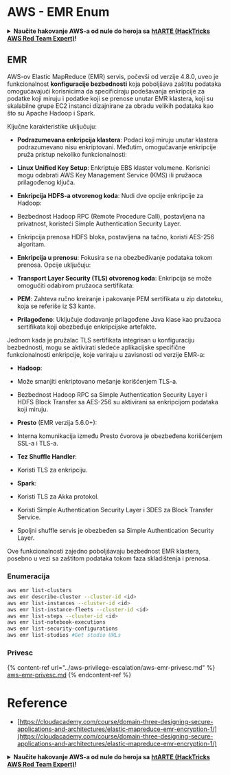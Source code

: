 # AWS - EMR Enum

<details>

<summary><strong>Naučite hakovanje AWS-a od nule do heroja sa</strong> <a href="https://training.hacktricks.xyz/courses/arte"><strong>htARTE (HackTricks AWS Red Team Expert)</strong></a><strong>!</strong></summary>

Drugi načini podrške HackTricks-u:

* Ako želite da vidite **vašu kompaniju reklamiranu na HackTricks-u** ili **preuzmete HackTricks u PDF formatu** proverite [**SUBSCRIPTION PLANS**](https://github.com/sponsors/carlospolop)!
* Nabavite [**zvanični PEASS & HackTricks swag**](https://peass.creator-spring.com)
* Otkrijte [**The PEASS Family**](https://opensea.io/collection/the-peass-family), našu kolekciju ekskluzivnih [**NFT-ova**](https://opensea.io/collection/the-peass-family)
* **Pridružite se** 💬 [**Discord grupi**](https://discord.gg/hRep4RUj7f) ili [**telegram grupi**](https://t.me/peass) ili nas **pratite** na **Twitter-u** 🐦 [**@hacktricks_live**](https://twitter.com/hacktricks_live)**.**
* **Podelite svoje hakovanje trikove slanjem PR-ova na** [**HackTricks**](https://github.com/carlospolop/hacktricks) i [**HackTricks Cloud**](https://github.com/carlospolop/hacktricks-cloud) github repozitorijume.

</details>

## EMR

AWS-ov Elastic MapReduce (EMR) servis, počevši od verzije 4.8.0, uveo je funkcionalnost **konfiguracije bezbednosti** koja poboljšava zaštitu podataka omogućavajući korisnicima da specificiraju podešavanja enkripcije za podatke koji miruju i podatke koji se prenose unutar EMR klastera, koji su skalabilne grupe EC2 instanci dizajnirane za obradu velikih podataka kao što su Apache Hadoop i Spark.

Ključne karakteristike uključuju:

- **Podrazumevana enkripcija klastera**: Podaci koji miruju unutar klastera podrazumevano nisu enkriptovani. Međutim, omogućavanje enkripcije pruža pristup nekoliko funkcionalnosti:
- **Linux Unified Key Setup**: Enkriptuje EBS klaster volumene. Korisnici mogu odabrati AWS Key Management Service (KMS) ili pružaoca prilagođenog ključa.
- **Enkripcija HDFS-a otvorenog koda**: Nudi dve opcije enkripcije za Hadoop:
- Bezbednost Hadoop RPC (Remote Procedure Call), postavljena na privatnost, koristeći Simple Authentication Security Layer.
- Enkripcija prenosa HDFS bloka, postavljena na tačno, koristi AES-256 algoritam.

- **Enkripcija u prenosu**: Fokusira se na obezbeđivanje podataka tokom prenosa. Opcije uključuju:
- **Transport Layer Security (TLS) otvorenog koda**: Enkripcija se može omogućiti odabirom pružaoca sertifikata:
- **PEM**: Zahteva ručno kreiranje i pakovanje PEM sertifikata u zip datoteku, koja se referiše iz S3 kante.
- **Prilagođeno**: Uključuje dodavanje prilagođene Java klase kao pružaoca sertifikata koji obezbeđuje enkripcijske artefakte.

Jednom kada je pružalac TLS sertifikata integrisan u konfiguraciju bezbednosti, mogu se aktivirati sledeće aplikacijske specifične funkcionalnosti enkripcije, koje variraju u zavisnosti od verzije EMR-a:

- **Hadoop**:
- Može smanjiti enkriptovano mešanje korišćenjem TLS-a.
- Bezbednost Hadoop RPC sa Simple Authentication Security Layer i HDFS Block Transfer sa AES-256 su aktivirani sa enkripcijom podataka koji miruju.

- **Presto** (EMR verzija 5.6.0+):
- Interna komunikacija između Presto čvorova je obezbeđena korišćenjem SSL-a i TLS-a.

- **Tez Shuffle Handler**:
- Koristi TLS za enkripciju.

- **Spark**:
- Koristi TLS za Akka protokol.
- Koristi Simple Authentication Security Layer i 3DES za Block Transfer Service.
- Spoljni shuffle servis je obezbeđen sa Simple Authentication Security Layer.

Ove funkcionalnosti zajedno poboljšavaju bezbednost EMR klastera, posebno u vezi sa zaštitom podataka tokom faza skladištenja i prenosa.


### Enumeracija
```bash
aws emr list-clusters
aws emr describe-cluster --cluster-id <id>
aws emr list-instances --cluster-id <id>
aws emr list-instance-fleets --cluster-id <id>
aws emr list-steps --cluster-id <id>
aws emr list-notebook-executions
aws emr list-security-configurations
aws emr list-studios #Get studio URLs
```
### Privesc

{% content-ref url="../aws-privilege-escalation/aws-emr-privesc.md" %}
[aws-emr-privesc.md](../aws-privilege-escalation/aws-emr-privesc.md)
{% endcontent-ref %}

# Reference
* [https://cloudacademy.com/course/domain-three-designing-secure-applications-and-architectures/elastic-mapreduce-emr-encryption-1/](https://cloudacademy.com/course/domain-three-designing-secure-applications-and-architectures/elastic-mapreduce-emr-encryption-1/)

<details>

<summary><strong>Naučite hakovanje AWS-a od nule do heroja sa</strong> <a href="https://training.hacktricks.xyz/courses/arte"><strong>htARTE (HackTricks AWS Red Team Expert)</strong></a><strong>!</strong></summary>

Drugi načini podrške HackTricks-u:

* Ako želite da vidite **vašu kompaniju oglašenu u HackTricks-u** ili **preuzmete HackTricks u PDF formatu** proverite [**SUBSCRIPTION PLANS**](https://github.com/sponsors/carlospolop)!
* Nabavite [**zvanični PEASS & HackTricks swag**](https://peass.creator-spring.com)
* Otkrijte [**The PEASS Family**](https://opensea.io/collection/the-peass-family), našu kolekciju ekskluzivnih [**NFT-ova**](https://opensea.io/collection/the-peass-family)
* **Pridružite se** 💬 [**Discord grupi**](https://discord.gg/hRep4RUj7f) ili [**telegram grupi**](https://t.me/peass) ili nas **pratite** na **Twitter-u** 🐦 [**@hacktricks_live**](https://twitter.com/hacktricks_live)**.**
* **Podelite svoje hakovanje trikove slanjem PR-ova na** [**HackTricks**](https://github.com/carlospolop/hacktricks) i [**HackTricks Cloud**](https://github.com/carlospolop/hacktricks-cloud) github repozitorijume.

</details>
